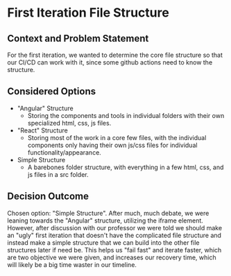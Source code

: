 # First Iteration File Structure

## Context and Problem Statement

For the first iteration, we wanted to determine the core file structure so that our CI/CD can work with it, since some github actions need to know the structure.

## Considered Options

* "Angular" Structure
  - Storing the components and tools in individual folders with their own specialized html, css, js files.
* "React" Structure
  - Storing most of the work in a core few files, with the individual components only having their own js/css files for individual functionality/appearance.
* Simple Structure
  - A barebones folder structure, with everything in a few html, css, and js files in a src folder.

## Decision Outcome

Chosen option: "Simple Structure". After much, much debate, we were leaning towards the "Angular" structure, utilizing the iframe element. However, after discussion with our professor we were told we should make an "ugly" first iteration that doesn't have the complicated file structure and instead make a simple structure that we can build into the other file structures later if need be. This helps us "fail fast" and iterate faster, which are two objective we were given, and increases our recovery time, which will likely be a big time waster in our timeline.

